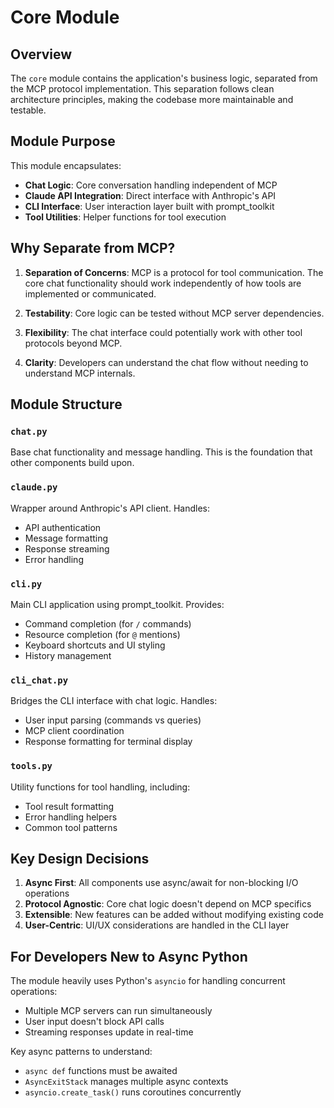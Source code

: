 # Core Module

## Overview

The `core` module contains the application's business logic, separated from the MCP protocol implementation. This separation follows clean architecture principles, making the codebase more maintainable and testable.

## Module Purpose

This module encapsulates:
- **Chat Logic**: Core conversation handling independent of MCP
- **Claude API Integration**: Direct interface with Anthropic's API
- **CLI Interface**: User interaction layer built with prompt_toolkit
- **Tool Utilities**: Helper functions for tool execution

## Why Separate from MCP?

1. **Separation of Concerns**: MCP is a protocol for tool communication. The core chat functionality should work independently of how tools are implemented or communicated.

2. **Testability**: Core logic can be tested without MCP server dependencies.

3. **Flexibility**: The chat interface could potentially work with other tool protocols beyond MCP.

4. **Clarity**: Developers can understand the chat flow without needing to understand MCP internals.

## Module Structure

### `chat.py`
Base chat functionality and message handling. This is the foundation that other components build upon.

### `claude.py`
Wrapper around Anthropic's API client. Handles:
- API authentication
- Message formatting
- Response streaming
- Error handling

### `cli.py`
Main CLI application using prompt_toolkit. Provides:
- Command completion (for `/` commands)
- Resource completion (for `@` mentions)
- Keyboard shortcuts and UI styling
- History management

### `cli_chat.py`
Bridges the CLI interface with chat logic. Handles:
- User input parsing (commands vs queries)
- MCP client coordination
- Response formatting for terminal display

### `tools.py`
Utility functions for tool handling, including:
- Tool result formatting
- Error handling helpers
- Common tool patterns

## Key Design Decisions

1. **Async First**: All components use async/await for non-blocking I/O operations
2. **Protocol Agnostic**: Core chat logic doesn't depend on MCP specifics
3. **Extensible**: New features can be added without modifying existing code
4. **User-Centric**: UI/UX considerations are handled in the CLI layer

## For Developers New to Async Python

The module heavily uses Python's `asyncio` for handling concurrent operations:
- Multiple MCP servers can run simultaneously
- User input doesn't block API calls
- Streaming responses update in real-time

Key async patterns to understand:
- `async def` functions must be awaited
- `AsyncExitStack` manages multiple async contexts
- `asyncio.create_task()` runs coroutines concurrently